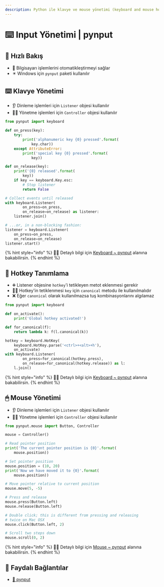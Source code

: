 ```yaml
---
description: Python ile klavye ve mouse yönetimi (keyboard and mouse hooks), kısayol oluşturma, tuş basımı ve mouse tıklamaları
---
```

# ⌨️ Input Yönetimi | pynput

## 👀 Hızlı Bakış

* 🤖 Bilgisayarı işlemlerini otomatikleştirmeyi sağlar
* ✴️ Windows için `pynput` paketi kullanılır

## ⌨️ Klavye Yönetimi

* 👂 Dinleme işlemleri için `Listener` objesi kullanılır
* 👨‍💼 Yönetme işlemleri için `Controller` objesi kullanılır

```python
from pynput import keyboard

def on_press(key):
    try:
        print('alphanumeric key {0} pressed'.format(
            key.char))
    except AttributeError:
        print('special key {0} pressed'.format(
            key))

def on_release(key):
    print('{0} released'.format(
        key))
    if key == keyboard.Key.esc:
        # Stop listener
        return False

# Collect events until released
with keyboard.Listener(
        on_press=on_press,
        on_release=on_release) as listener:
    listener.join()

# ...or, in a non-blocking fashion:
listener = keyboard.Listener(
    on_press=on_press,
    on_release=on_release)
listener.start()
```

{% hint style="info" %}
‍🧙‍♂ Detaylı bilgi için [Keyboard \~ pynput](https://pynput.readthedocs.io/en/latest/keyboard.html) alanına bakabilirsin.
{% endhint %}

## 💞 Hotkey Tanımlama

* ➕ Listener objesine `hotkey`'i tetikleyen metot eklenmesi gerekir
* 👮‍♂️ Hotkey'in tetiklenmesi `key` için `canonical` metodu ile kullanılmalıdır
* ❌ Eğer `canonical` olarak kullanılmazsa tuş kombinasyonlarını algılamaz

```python
from pynput import keyboard

def on_activate():
    print('Global hotkey activated!')

def for_canonical(f):
    return lambda k: f(l.canonical(k))

hotkey = keyboard.HotKey(
    keyboard.HotKey.parse('<ctrl>+<alt>+h'),
    on_activate)
with keyboard.Listener(
        on_press=for_canonical(hotkey.press),
        on_release=for_canonical(hotkey.release)) as l:
    l.join()
```

{% hint style="info" %}
‍🧙‍♂ Detaylı bilgi için [Keyboard \~ pynput](https://pynput.readthedocs.io/en/latest/keyboard.html) alanına bakabilirsin.
{% endhint %}

## 🖱 Mouse Yönetimi

* 👂 Dinleme işlemleri için `Listener` objesi kullanılır
* 👨‍💼 Yönetme işlemleri için `Controller` objesi kullanılır

```python
from pynput.mouse import Button, Controller

mouse = Controller()

# Read pointer position
print('The current pointer position is {0}'.format(
    mouse.position))

# Set pointer position
mouse.position = (10, 20)
print('Now we have moved it to {0}'.format(
    mouse.position))

# Move pointer relative to current position
mouse.move(5, -5)

# Press and release
mouse.press(Button.left)
mouse.release(Button.left)

# Double click; this is different from pressing and releasing
# twice on Mac OSX
mouse.click(Button.left, 2)

# Scroll two steps down
mouse.scroll(0, 2)
```

{% hint style="info" %}
‍🧙‍♂ Detaylı bilgi için [Mouse \~ pynput](https://pynput.readthedocs.io/en/latest/mouse.html) alanına bakabilirsin.
{% endhint %}

## 🔗 Faydalı Bağlantılar

* [📖 pynput](https://pynput.readthedocs.io/en/latest/index.html)
